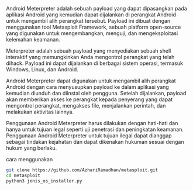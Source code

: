 Android Meterpreter adalah sebuah payload yang dapat dipasangkan pada aplikasi Android yang kemudian dapat dijalankan di perangkat Android untuk mengambil alih perangkat tersebut. Payload ini dibuat dengan menggunakan tool Metasploit Framework, sebuah platform open-source yang digunakan untuk mengembangkan, menguji, dan mengeksploitasi kelemahan keamanan.

Meterpreter adalah sebuah payload yang menyediakan sebuah shell interaktif yang memungkinkan Anda mengontrol perangkat yang telah dihack. Payload ini dapat dijalankan di berbagai sistem operasi, termasuk Windows, Linux, dan Android.

Android Meterpreter dapat digunakan untuk mengambil alih perangkat Android dengan cara menyusupkan payload ke dalam aplikasi yang kemudian diunduh dan diinstal oleh pengguna. Setelah dijalankan, payload akan memberikan akses ke perangkat kepada penyerang yang dapat mengontrol perangkat, mengakses file, menjalankan perintah, dan melakukan aktivitas lainnya.

Penggunaan Android Meterpreter harus dilakukan dengan hati-hati dan hanya untuk tujuan legal seperti uji penetrasi dan peningkatan keamanan. Penggunaan Android Meterpreter untuk tujuan ilegal dapat dianggap sebagai tindakan kejahatan dan dapat dikenakan hukuman sesuai dengan hukum yang berlaku.

cara menggunakan

```bash
git clone https://github.com/AzhariRamadhan/metasploit.git
cd metasploit
python3 jenis_os_installer.py
```